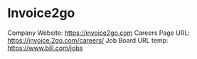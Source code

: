 # Invoice2go

Company Website: https://invoice2go.com
Careers Page URL: https://invoice.2go.com/careers/
Job Board URL temp: https://www.bill.com/jobs
